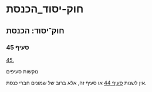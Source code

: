 # חוק-יסוד_הכנסת

## חוק־יסוד: הכנסת

### סעיף 45

[45.](https://he.wikisource.org/wiki/%D7%97%D7%95%D7%A7-%D7%99%D7%A1%D7%95%D7%93:_%D7%94%D7%9B%D7%A0%D7%A1%D7%AA#%D7%A1%D7%A2%D7%99%D7%A3_45)

נוקשות סעיפים

אין לשנות [סעיף 44](https://he.wikisource.org/wiki/%D7%97%D7%95%D7%A7-%D7%99%D7%A1%D7%95%D7%93:_%D7%94%D7%9B%D7%A0%D7%A1%D7%AA#%D7%A1%D7%A2%D7%99%D7%A3_44) או סעיף זה, אלא ברוב של שמונים חברי כנסת.